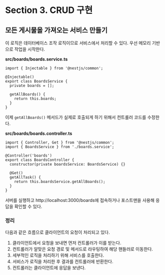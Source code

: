 # Section 3. CRUD 구현

## 모든 게시물을 가져오는 서비스 만들기

이 로직은 데이터베이스 조작 로직이므로 서비스에서 처리할 수 있다. 우선 메모리 기반으로 작업을 시작한다.

**src/boards/boards.service.ts**
```
import { Injectable } from '@nestjs/common';

@Injectable()
export class BoardsService {
  private boards = [];

  getAllBoards() {
    return this.boards;
  }
}
```

이제 `getAllBoards()` 메서드가 실제로 호출되게 하기 위해서 컨트롤러 코드를 수정한다.

**src/boards/boards.controller.ts**
```
import { Controller, Get } from '@nestjs/common';
import { BoardsService } from './boards.service';

@Controller('boards')
export class BoardsController {
  constructor(private boardsService: BoardsService) {}

  @Get()
  getAllTask() {
    return this.boardsService.getAllBoards();
  }
}
```

서버를 실행하고 http://localhost:3000/boards에 접속하거나 포스트맨을 사용해 응답을 확인할 수 있다.

### 정리

다음과 같은 흐름으로 클라이언트의 요청이 처리되고 있다.

1. 클라이언트에서 요청을 보내면 먼저 컨트롤러가 이를 받는다.
2. 컨트롤러가 알맞은 요청 경로 및 메서드로 라우팅하여 해당 핸들러로 이동한다.
3. 세부적인 로직을 처리하기 위해 서비스를 호출한다.
4. 서비스가 로직을 처리한 후 결과를 컨트롤러에 반환한다.
5. 컨트롤러는 클라이언트에 응답을 보낸다.